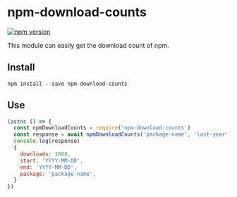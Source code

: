 # npm-download-counts

[![npm version](https://badge.fury.io/js/npm-download-counts.svg)](https://badge.fury.io/js/npm-download-counts)

This module can easily get the download count of npm.

## Install

```shell
npm install --save npm-download-counts
```

## Use

```js
(astnc () => {
  const npmDownloadCounts = require('npm-download-counts')
  const response = await npmDownloadCounts('package-name', 'last-year')
  console.log(response)
  {
    downloads: 1000,
    start: 'YYYY-MM-DD',
    end: 'YYYY-MM-DD',
    package: 'package-name',
  }
})
```
